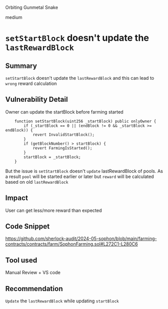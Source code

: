 Orbiting Gunmetal Snake

medium

# `setStartBlock` doesn't update the `lastRewardBlock`

## Summary
`setStartBlock` doesn't update the `lastRewardBlock`  and this can lead to `wrong` reward calculation

## Vulnerability Detail
Owner can update the startBlock before farming started
```solidity
    function setStartBlock(uint256 _startBlock) public onlyOwner {
        if (_startBlock == 0 || (endBlock != 0 && _startBlock >= endBlock)) {
            revert InvalidStartBlock();
        }
        if (getBlockNumber() > startBlock) {
            revert FarmingIsStarted();
        }
        startBlock = _startBlock;
    }
```
But the issue is `setStartBlock` doesn't `update` lastRewardBlock of pools. As a result `pool` will be started earlier or later but `reward` will be calculated based on old `lastRewardBlock`

## Impact
User can get less/more reward than expected

## Code Snippet
https://github.com/sherlock-audit/2024-05-sophon/blob/main/farming-contracts/contracts/farm/SophonFarming.sol#L272C1-L280C6

## Tool used
Manual Review + VS code

## Recommendation
`Update` the `lastRewardBlock` while updating `startBlock`
